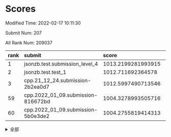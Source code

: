 # Scores

Modified Time: 2022-02-17 10:11:30

Submit Num: 207

All Rank Num: 209037

| rank |               submit               |       score        |       sigma        | pk_num |
| :--- | :--------------------------------- | :----------------- | :----------------- | :----- |
| 1    | jsonzb.test.submission_level_4     | 1013.2199281993915 | 0.834442663052977  | 4038   |
| 2    | jsonzb.test.test_1                 | 1012.711692364578  | 0.7895605561316454 | 4040   |
| 3    | cpp.21_12_24.submission-2b2ea0d7   | 1012.5997490713546 | 0.7852583080854257 | 4042   |
| 59   | cpp.2022_01_09.submission-816672bd | 1004.3278993505716 | 0.7196735590945019 | 4036   |
| 60   | cpp.2022_01_09.submission-5b0e3de2 | 1004.2755819414313 | 0.7118129125820567 | 4041   |


<details>
<summary>全部</summary>

| rank |                 submit                 |       score        |       sigma        | pk_num |
| :--- | :------------------------------------- | :----------------- | :----------------- | :----- |
| 1    | jsonzb.test.submission_level_4         | 1013.2199281993915 | 0.834442663052977  | 4038   |
| 2    | jsonzb.test.test_1                     | 1012.711692364578  | 0.7895605561316454 | 4040   |
| 3    | cpp.21_12_24.submission-2b2ea0d7       | 1012.5997490713546 | 0.7852583080854257 | 4042   |
| 4    | gobigger.level_3.submission_level_3_35 | 1011.9334297791157 | 0.7792294295263134 | 4032   |
| 5    | gobigger.level_3.submission_level_3_15 | 1011.2209904560441 | 0.7715610855731724 | 4041   |
| 6    | gobigger.level_3.submission_level_3_32 | 1011.1350603421887 | 0.7752044437271886 | 4042   |
| 7    | gobigger.level_3.submission_level_3_19 | 1011.0952979012271 | 0.7638733906233514 | 4040   |
| 8    | gobigger.level_3.submission_level_3_14 | 1010.875108924996  | 0.7799895031384926 | 4040   |
| 9    | gobigger.level_3.submission_level_3_4  | 1010.8447116692155 | 0.7630088322148298 | 4038   |
| 10   | gobigger.level_3.submission_level_3_36 | 1010.554859491008  | 0.762164197487042  | 4034   |
| 11   | gobigger.level_3.submission_level_3_49 | 1010.5260134950989 | 0.7580933493336952 | 4038   |
| 12   | gobigger.level_3.submission_level_3_29 | 1010.4542025378452 | 0.7638624870377401 | 4043   |
| 13   | gobigger.level_3.submission_level_3_8  | 1010.2153635012393 | 0.7589673284918111 | 4035   |
| 14   | gobigger.level_3.submission_level_3_44 | 1010.2130484235689 | 0.78735435119319   | 4037   |
| 15   | gobigger.level_3.submission_level_3_28 | 1010.1804763007926 | 0.7629987139835912 | 4039   |
| 16   | gobigger.level_3.submission_level_3_31 | 1010.1377415332205 | 0.7736711607629944 | 4034   |
| 17   | gobigger.level_3.submission_level_3_0  | 1010.0945613952431 | 0.7456322982027271 | 4042   |
| 18   | gobigger.level_3.submission_level_3_27 | 1010.0739317824051 | 0.757347220043775  | 4044   |
| 19   | gobigger.level_3.submission_level_3_20 | 1010.0640770485788 | 0.7615282509315354 | 4038   |
| 20   | gobigger.level_3.submission_level_3_41 | 1010.0083815409662 | 0.7602444693543412 | 4037   |
| 21   | gobigger.level_3.submission_level_3_16 | 1009.9971918792971 | 0.7538725910493626 | 4038   |
| 22   | gobigger.level_3.submission_level_3_45 | 1009.9577428904782 | 0.75617777340248   | 4042   |
| 23   | gobigger.level_3.submission_level_3_48 | 1009.9295650878361 | 0.7521655283215235 | 4041   |
| 24   | gobigger.level_3.submission_level_3_26 | 1009.8932733987765 | 0.7330916962135545 | 4044   |
| 25   | gobigger.level_3.submission_level_3_18 | 1009.8863768016939 | 0.754722857124591  | 4047   |
| 26   | gobigger.level_3.submission_level_3_17 | 1009.8789395591947 | 0.7806934792886079 | 4041   |
| 27   | gobigger.level_3.submission_level_3_43 | 1009.7764429364935 | 0.7578218782356191 | 4039   |
| 28   | gobigger.level_3.submission_level_3_22 | 1009.769958972392  | 0.7654594387610948 | 4041   |
| 29   | gobigger.level_3.submission_level_3_47 | 1009.7550648782423 | 0.7349671281945506 | 4042   |
| 30   | gobigger.level_3.submission_level_3_37 | 1009.7177157468773 | 0.7391880379950333 | 4033   |
| 31   | gobigger.level_3.submission_level_3_6  | 1009.6446407176433 | 0.7618567925734024 | 4046   |
| 32   | gobigger.level_3.submission_level_3_23 | 1009.5820979887908 | 0.7620042082968813 | 4037   |
| 33   | gobigger.level_3.submission_level_3_40 | 1009.5710179813857 | 0.753533686117305  | 4036   |
| 34   | gobigger.level_3.submission_level_3_12 | 1009.5665725893815 | 0.7591193720143979 | 4038   |
| 35   | gobigger.level_3.submission_level_3_33 | 1009.549485574507  | 0.7493993682404724 | 4035   |
| 36   | gobigger.level_3.submission_level_3_24 | 1009.5339180437079 | 0.7533120816084584 | 4038   |
| 37   | gobigger.level_3.submission_level_3_1  | 1009.4341253780993 | 0.7426570042146081 | 4036   |
| 38   | gobigger.level_3.submission_level_3_30 | 1009.3756849549054 | 0.7582874237839785 | 4040   |
| 39   | gobigger.level_3.submission_level_3_2  | 1009.3469591513189 | 0.7434310900801074 | 4040   |
| 40   | gobigger.level_3.submission_level_3_5  | 1009.3010347493123 | 0.7567544581680739 | 4040   |
| 41   | gobigger.level_3.submission_level_3_10 | 1009.2655169694129 | 0.7474033060529803 | 4035   |
| 42   | gobigger.level_3.submission_level_3_42 | 1009.2291642587844 | 0.7505309333200233 | 4042   |
| 43   | gobigger.level_3.submission_level_3_25 | 1009.2224519251782 | 0.7441240029799706 | 4035   |
| 44   | gobigger.level_3.submission_level_3_34 | 1009.1744664942755 | 0.7299394632287942 | 4038   |
| 45   | gobigger.level_3.submission_level_3_39 | 1009.1572176695513 | 0.7508438130170698 | 4037   |
| 46   | gobigger.level_3.submission_level_3_13 | 1009.0288841491719 | 0.7504599405158395 | 4041   |
| 47   | gobigger.level_3.submission_level_3_7  | 1009.0121570193463 | 0.7390145282981859 | 4044   |
| 48   | gobigger.level_3.submission_level_3_11 | 1008.9464875026731 | 0.7338585920632721 | 4036   |
| 49   | gobigger.level_3.submission_level_3_9  | 1008.9154292471779 | 0.7341412319151136 | 4048   |
| 50   | gobigger.level_3.submission_level_3_38 | 1008.7931967466444 | 0.7397186957892046 | 4041   |
| 51   | gobigger.level_3.submission_level_3_3  | 1008.705155370781  | 0.7536678805933744 | 4038   |
| 52   | gobigger.level_3.submission_level_3_46 | 1008.4882064215079 | 0.7775440128648692 | 4045   |
| 53   | gobigger.level_3.submission_level_3_21 | 1007.4445250162463 | 0.7281039493269811 | 4042   |
| 54   | gobigger.level_1.submission_level_1_14 | 1005.5277544325178 | 0.7313107953295159 | 4041   |
| 55   | gobigger.level_1.submission_level_1_42 | 1004.9777561489016 | 0.7015305237157926 | 4039   |
| 56   | gobigger.level_1.submission_level_1_4  | 1004.666661717583  | 0.7322703649738129 | 4039   |
| 57   | gobigger.level_1.submission_level_1_12 | 1004.448318830497  | 0.7237529210276472 | 4039   |
| 58   | gobigger.level_1.submission_level_1_20 | 1004.3884426736691 | 0.718409845037671  | 4040   |
| 59   | cpp.2022_01_09.submission-816672bd     | 1004.3278993505716 | 0.7196735590945019 | 4036   |
| 60   | cpp.2022_01_09.submission-5b0e3de2     | 1004.2755819414313 | 0.7118129125820567 | 4041   |
| 61   | gobigger.level_1.submission_level_1_32 | 1004.2165654480384 | 0.7177703357815259 | 4040   |
| 62   | gobigger.level_1.submission_level_1_44 | 1004.1763555551975 | 0.7226407404991717 | 4038   |
| 63   | gobigger.level_1.submission_level_1_49 | 1004.1717999094944 | 0.713825045727922  | 4038   |
| 64   | gobigger.level_1.submission_level_1_1  | 1004.1622928136646 | 0.7250685799665806 | 4039   |
| 65   | gobigger.level_1.submission_level_1_11 | 1004.1446068725369 | 0.7222749754639599 | 4039   |
| 66   | gobigger.level_1.submission_level_1_47 | 1004.1291081809601 | 0.7186676540874566 | 4038   |
| 67   | gobigger.level_1.submission_level_1_26 | 1004.0832518286434 | 0.7285489457188865 | 4042   |
| 68   | gobigger.level_1.submission_level_1_39 | 1004.0609219217025 | 0.731797725311505  | 4040   |
| 69   | gobigger.level_1.submission_level_1_31 | 1004.0417577901874 | 0.708977320096016  | 4044   |
| 70   | gobigger.level_1.submission_level_1_33 | 1003.9780249287252 | 0.7036792484673692 | 4037   |
| 71   | gobigger.level_1.submission_level_1_15 | 1003.9674290162073 | 0.7213485020480187 | 4045   |
| 72   | gobigger.level_1.submission_level_1_18 | 1003.8908569845942 | 0.7152175912480672 | 4037   |
| 73   | gobigger.level_1.submission_level_1_38 | 1003.7547487663122 | 0.7152340497186999 | 4038   |
| 74   | gobigger.level_1.submission_level_1_23 | 1003.7298215717946 | 0.7119822670000534 | 4039   |
| 75   | gobigger.level_1.submission_level_1_45 | 1003.6826839763438 | 0.7148109735254465 | 4037   |
| 76   | gobigger.level_1.submission_level_1_37 | 1003.6813770134172 | 0.7205133904706654 | 4040   |
| 77   | gobigger.level_1.submission_level_1_28 | 1003.6774790198187 | 0.7189355336941948 | 4036   |
| 78   | gobigger.level_1.submission_level_1_7  | 1003.6573875716017 | 0.7185527499046912 | 4043   |
| 79   | gobigger.level_1.submission_level_1_5  | 1003.5521457856547 | 0.7263579970413632 | 4038   |
| 80   | gobigger.level_1.submission_level_1_35 | 1003.5330544460547 | 0.7089121727631209 | 4033   |
| 81   | gobigger.level_1.submission_level_1_17 | 1003.5276716853135 | 0.7218649527294697 | 4044   |
| 82   | gobigger.level_1.submission_level_1_48 | 1003.4985617394502 | 0.7202938843172169 | 4038   |
| 83   | gobigger.level_1.submission_level_1_16 | 1003.4925183775947 | 0.7168100520967953 | 4039   |
| 84   | gobigger.level_1.submission_level_1_41 | 1003.4832609958638 | 0.6996351574333175 | 4039   |
| 85   | gobigger.level_1.submission_level_1_6  | 1003.479135307465  | 0.713892508596657  | 4042   |
| 86   | gobigger.level_1.submission_level_1_40 | 1003.3865327956047 | 0.7050503674469416 | 4040   |
| 87   | gobigger.level_1.submission_level_1_9  | 1003.3725411259367 | 0.7084988134021686 | 4034   |
| 88   | gobigger.level_1.submission_level_1_2  | 1003.2328693326048 | 0.7025986732187577 | 4037   |
| 89   | gobigger.level_1.submission_level_1_8  | 1003.1439547967453 | 0.7050656657796036 | 4040   |
| 90   | gobigger.level_1.submission_level_1_46 | 1003.1355411313588 | 0.7043898648494576 | 4041   |
| 91   | gobigger.level_1.submission_level_1_43 | 1003.0965879473563 | 0.7176816052875449 | 4042   |
| 92   | gobigger.level_1.submission_level_1_24 | 1002.8847664665841 | 0.7083813207454557 | 4042   |
| 93   | gobigger.level_1.submission_level_1_22 | 1002.8501525854886 | 0.7135966094134054 | 4043   |
| 94   | gobigger.level_1.submission_level_1_30 | 1002.8496918259899 | 0.7161844482920218 | 4039   |
| 95   | gobigger.level_1.submission_level_1_0  | 1002.8469171543619 | 0.7083006482712847 | 4043   |
| 96   | gobigger.level_1.submission_level_1_13 | 1002.8233365104961 | 0.7185275507564495 | 4030   |
| 97   | gobigger.level_1.submission_level_1_34 | 1002.7898584628476 | 0.7138721934961559 | 4038   |
| 98   | gobigger.level_1.submission_level_1_29 | 1002.785924226557  | 0.7161956666182347 | 4040   |
| 99   | gobigger.level_1.submission_level_1_27 | 1002.6763400527306 | 0.7137423290463747 | 4036   |
| 100  | gobigger.level_1.submission_level_1_3  | 1002.6757845196079 | 0.7101017603343479 | 4039   |
| 101  | gobigger.level_1.submission_level_1_10 | 1002.2419023729437 | 0.7167037317501959 | 4043   |
| 102  | gobigger.level_1.submission_level_1_25 | 1002.0247892217765 | 0.7142980367836298 | 4042   |
| 103  | gobigger.level_1.submission_level_1_19 | 1001.819855810776  | 0.7171098730076446 | 4037   |
| 104  | gobigger.level_1.submission_level_1_21 | 1001.6825974112063 | 0.7257067336267767 | 4038   |
| 105  | gobigger.level_1.submission_level_1_36 | 1001.6265148957756 | 0.7083698252450765 | 4036   |
| 106  | gobigger.random.submission_random_48   | 997.4377928350767  | 0.7148700237338532 | 4039   |
| 107  | gobigger.random.submission_random_37   | 997.122148149695   | 0.7137724594787318 | 4039   |
| 108  | gobigger.random.submission_random_27   | 996.9480735695468  | 0.7033529779213332 | 4039   |
| 109  | gobigger.random.submission_random_47   | 996.8999298219131  | 0.7101421453934822 | 4040   |
| 110  | gobigger.random.submission_random_13   | 996.8091907032845  | 0.7090901377330372 | 4039   |
| 111  | gobigger.random.submission_random_25   | 996.7534895328217  | 0.710518142714486  | 4037   |
| 112  | gobigger.random.submission_random_31   | 996.6941596473625  | 0.7163141823502844 | 4037   |
| 113  | gobigger.random.submission_random_22   | 996.6424742301925  | 0.6926365939423658 | 4039   |
| 114  | gobigger.random.submission_random_16   | 996.6405481609469  | 0.7115558184253978 | 4042   |
| 115  | gobigger.random.submission_random_28   | 996.5671773124852  | 0.6962090932957481 | 4043   |
| 116  | gobigger.random.submission_random_12   | 996.5533649424041  | 0.7057598115521004 | 4039   |
| 117  | gobigger.random.submission_random_15   | 996.5247794526938  | 0.7058564452305739 | 4048   |
| 118  | gobigger.random.submission_random_11   | 996.5166089163822  | 0.7077084494751821 | 4040   |
| 119  | gobigger.random.submission_random_46   | 996.4786718222691  | 0.7065916284284969 | 4045   |
| 120  | gobigger.random.submission_random_6    | 996.4364677091149  | 0.7275024890216206 | 4038   |
| 121  | gobigger.random.submission_random_32   | 996.4333007279442  | 0.7007941790077211 | 4039   |
| 122  | gobigger.random.submission_random_33   | 996.3917813864332  | 0.7199927460787474 | 4040   |
| 123  | gobigger.random.submission_random_3    | 996.3736210880295  | 0.7010458741620147 | 4037   |
| 124  | gobigger.random.submission_random_44   | 996.3275580557879  | 0.7134545983676392 | 4042   |
| 125  | gobigger.random.submission_random_26   | 996.2734743523947  | 0.7033942252651351 | 4036   |
| 126  | gobigger.random.submission_random_18   | 996.2340594636023  | 0.7239529992204459 | 4042   |
| 127  | gobigger.random.submission_random_2    | 996.0102055948996  | 0.7041278734545221 | 4045   |
| 128  | gobigger.random.submission_random_19   | 995.9767713383751  | 0.70867634148332   | 4043   |
| 129  | gobigger.random.submission_random_49   | 995.9634184981322  | 0.7224948017719987 | 4031   |
| 130  | gobigger.random.submission_random_45   | 995.9421342007988  | 0.716440888853934  | 4033   |
| 131  | gobigger.random.submission_random_41   | 995.9154096946882  | 0.7141284504176089 | 4036   |
| 132  | gobigger.random.submission_random_43   | 995.9102283818615  | 0.712360606866063  | 4037   |
| 133  | gobigger.random.submission_random_39   | 995.9074003122518  | 0.7047941762320757 | 4040   |
| 134  | gobigger.random.submission_random_8    | 995.8864740073531  | 0.6999262937818955 | 4043   |
| 135  | gobigger.random.submission_random_38   | 995.8548446942782  | 0.7299008795485106 | 4036   |
| 136  | gobigger.random.submission_random_0    | 995.8443236937014  | 0.7149346622816308 | 4042   |
| 137  | gobigger.random.submission_random_1    | 995.7809561834621  | 0.7058516467515698 | 4041   |
| 138  | gobigger.random.submission_random_29   | 995.7199967982418  | 0.7172310082376585 | 4038   |
| 139  | gobigger.random.submission_random_35   | 995.6919782138957  | 0.7069731299365    | 4044   |
| 140  | gobigger.random.submission_random_5    | 995.6624163875438  | 0.7090680916703647 | 4038   |
| 141  | gobigger.random.submission_random_10   | 995.5210802311805  | 0.7039753124062456 | 4041   |
| 142  | gobigger.random.submission_random_40   | 995.4730873427837  | 0.7140841061212551 | 4040   |
| 143  | gobigger.random.submission_random_24   | 995.4561284986202  | 0.7126364315448184 | 4040   |
| 144  | gobigger.random.submission_random_20   | 995.4358095692404  | 0.714566450839505  | 4039   |
| 145  | gobigger.random.submission_random_17   | 995.4011811465462  | 0.7165237752268865 | 4040   |
| 146  | gobigger.random.submission_random_4    | 995.3996192617442  | 0.707248153539735  | 4041   |
| 147  | gobigger.random.submission_random_42   | 995.3909879133739  | 0.7292977117237647 | 4041   |
| 148  | gobigger.random.submission_random_34   | 995.2277114266899  | 0.7110938403058846 | 4040   |
| 149  | gobigger.random.submission_random_7    | 995.2047987289205  | 0.7066097420980932 | 4040   |
| 150  | gobigger.random.submission_random_14   | 995.0378984311579  | 0.734284086131583  | 4037   |
| 151  | gobigger.random.submission_random_21   | 994.9581000020958  | 0.7200828334926004 | 4039   |
| 152  | gobigger.random.submission_random_9    | 994.8843538544429  | 0.7103210361026225 | 4040   |
| 153  | gobigger.random.submission_random_23   | 994.7949320807388  | 0.7053664510798205 | 4036   |
| 154  | gobigger.random.submission_random_36   | 994.6313975999971  | 0.7141158066430949 | 4041   |
| 155  | gobigger.random.submission_random_30   | 994.3004491696089  | 0.734425358333868  | 4037   |
| 156  | gobigger.level_2.submission_level_2_38 | 994.1230645121021  | 0.7341711979023591 | 4044   |
| 157  | gobigger.level_2.submission_level_2_10 | 993.5762929172597  | 0.7343368443065048 | 4042   |
| 158  | gobigger.level_2.submission_level_2_19 | 993.4742694416144  | 0.7299375440424377 | 4040   |
| 159  | gobigger.level_2.submission_level_2_16 | 993.394367734326   | 0.7158771091557167 | 4037   |
| 160  | gobigger.level_2.submission_level_2_21 | 993.079112469534   | 0.7562029569901537 | 4038   |
| 161  | gobigger.level_2.submission_level_2_18 | 993.0288253207605  | 0.7427524690717134 | 4037   |
| 162  | gobigger.level_2.submission_level_2_36 | 992.9130127585736  | 0.7413550834956901 | 4035   |
| 163  | gobigger.level_2.submission_level_2_8  | 992.9086251086635  | 0.7539176889117621 | 4039   |
| 164  | gobigger.level_2.submission_level_2_17 | 992.8959984355772  | 0.7253098139919847 | 4040   |
| 165  | gobigger.level_2.submission_level_2_6  | 992.890831191255   | 0.7364847132675509 | 4039   |
| 166  | gobigger.level_2.submission_level_2_22 | 992.7274076612593  | 0.7463480330245214 | 4035   |
| 167  | gobigger.level_2.submission_level_2_9  | 992.6324540399148  | 0.7411233323733668 | 4040   |
| 168  | gobigger.level_2.submission_level_2_32 | 992.6251128269087  | 0.7495220670019178 | 4038   |
| 169  | gobigger.level_2.submission_level_2_30 | 992.6006786414039  | 0.7517102723970588 | 4036   |
| 170  | gobigger.level_2.submission_level_2_27 | 992.5221901423101  | 0.7304524671798853 | 4037   |
| 171  | gobigger.level_2.submission_level_2_12 | 992.5085624781669  | 0.7515437433605318 | 4036   |
| 172  | gobigger.level_2.submission_level_2_0  | 992.4884932772219  | 0.724856897521832  | 4034   |
| 173  | gobigger.level_2.submission_level_2_47 | 992.4364285484992  | 0.737046212646484  | 4041   |
| 174  | gobigger.level_2.submission_level_2_41 | 992.3900122243197  | 0.7642426994118857 | 4038   |
| 175  | gobigger.level_2.submission_level_2_4  | 992.3720424355304  | 0.7243260387993978 | 4040   |
| 176  | gobigger.level_2.submission_level_2_23 | 992.3491147653672  | 0.7372995398471008 | 4045   |
| 177  | gobigger.level_2.submission_level_2_37 | 992.3204463401614  | 0.7416070899626354 | 4040   |
| 178  | gobigger.level_2.submission_level_2_7  | 992.201243525327   | 0.7392963661441497 | 4038   |
| 179  | gobigger.level_2.submission_level_2_35 | 992.1420840658843  | 0.7540459022694438 | 4041   |
| 180  | gobigger.level_2.submission_level_2_14 | 992.1177926677428  | 0.7303319475309081 | 4041   |
| 181  | gobigger.level_2.submission_level_2_44 | 992.1023308056549  | 0.7498778153770428 | 4041   |
| 182  | gobigger.level_2.submission_level_2_39 | 992.0569743293071  | 0.7374378689237742 | 4035   |
| 183  | gobigger.level_2.submission_level_2_13 | 991.9617122948675  | 0.7631321908429441 | 4039   |
| 184  | gobigger.level_2.submission_level_2_43 | 991.9168323012213  | 0.7536422072183041 | 4048   |
| 185  | gobigger.level_2.submission_level_2_11 | 991.897975597759   | 0.7512708668260082 | 4035   |
| 186  | gobigger.level_2.submission_level_2_40 | 991.8515431738822  | 0.7370612297729217 | 4048   |
| 187  | gobigger.level_2.submission_level_2_34 | 991.8069255715345  | 0.7478039722479964 | 4039   |
| 188  | gobigger.level_2.submission_level_2_42 | 991.790831831389   | 0.7674012698833548 | 4044   |
| 189  | gobigger.level_2.submission_level_2_20 | 991.789377470703   | 0.7739048962125729 | 4042   |
| 190  | gobigger.level_2.submission_level_2_25 | 991.7800806098367  | 0.7287697081650917 | 4039   |
| 191  | gobigger.level_2.submission_level_2_45 | 991.6555592219181  | 0.7596655177238569 | 4041   |
| 192  | gobigger.level_2.submission_level_2_33 | 991.5943077483366  | 0.7508460516977999 | 4038   |
| 193  | gobigger.level_2.submission_level_2_26 | 991.5742599797168  | 0.7518700617209123 | 4036   |
| 194  | gobigger.level_2.submission_level_2_1  | 991.3892071592403  | 0.7518086371194901 | 4036   |
| 195  | gobigger.level_2.submission_level_2_49 | 991.3248101636841  | 0.7407195007918704 | 4038   |
| 196  | gobigger.level_2.submission_level_2_5  | 991.2266429929055  | 0.7572119940026475 | 4038   |
| 197  | gobigger.level_2.submission_level_2_15 | 991.1603240842387  | 0.7449877124656911 | 4042   |
| 198  | gobigger.level_2.submission_level_2_2  | 991.1254892699542  | 0.7572973164037813 | 4034   |
| 199  | gobigger.level_2.submission_level_2_28 | 991.0620935078508  | 0.7473042204746466 | 4042   |
| 200  | gobigger.level_2.submission_level_2_31 | 991.0362528687787  | 0.7553302736838764 | 4037   |
| 201  | gobigger.level_2.submission_level_2_24 | 990.8690169689255  | 0.7454071562639525 | 4044   |
| 202  | gobigger.level_2.submission_level_2_29 | 990.5772421425238  | 0.7876163768230643 | 4039   |
| 203  | gobigger.level_2.submission_level_2_48 | 990.4535641428554  | 0.7450466327775914 | 4041   |
| 204  | gobigger.level_2.submission_level_2_46 | 990.3291388832316  | 0.7792183180633546 | 4039   |
| 205  | gobigger.level_2.submission_level_2_3  | 989.9723744755256  | 0.7644711823287395 | 4034   |
| 206  | gobigger.none.submission_none_1        | 979.1312090201027  | 1.1978783978500014 | 4041   |
| 207  | gobigger.none.submission_none_0        | 975.1729351320656  | 1.4942141377051141 | 4043   |

</details>